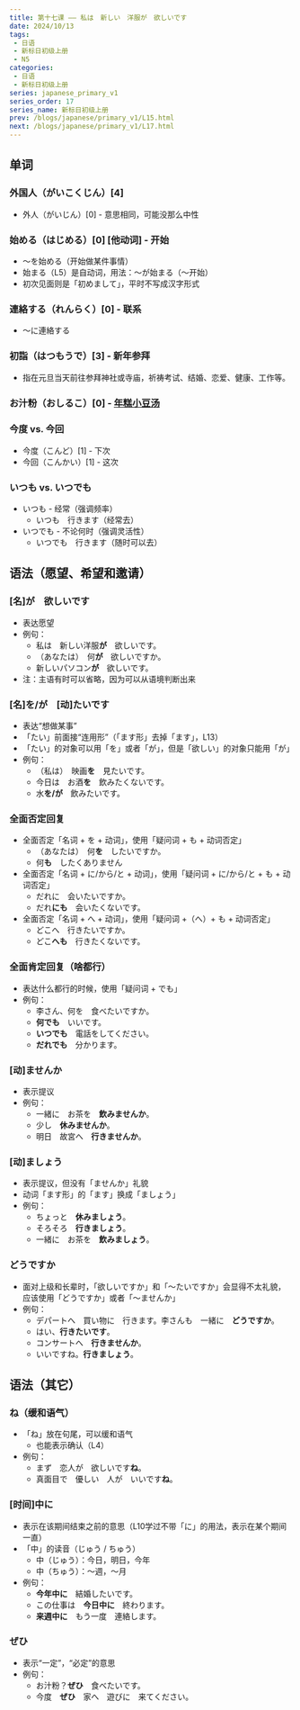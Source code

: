 ```yaml
---
title: 第十七课 —— 私は　新しい　洋服が　欲しいです
date: 2024/10/13
tags:
 - 日语
 - 新标日初级上册
 - N5
categories:
 - 日语
 - 新标日初级上册
series: japanese_primary_v1
series_order: 17
series_name: 新标日初级上册
prev: /blogs/japanese/primary_v1/L15.html
next: /blogs/japanese/primary_v1/L17.html
---
```


## 单词

### 外国人（がいこくじん）\[4\]

+ 外人（がいじん）\[0\] - 意思相同，可能没那么中性

### 始める（はじめる）\[0\] \[他动词\] - 开始

+ ～を始める（开始做某件事情）
+ 始まる（L5）是自动词，用法：～が始まる（～开始）
+ 初次见面则是「初めまして」，平时不写成汉字形式

### 連絡する（れんらく）\[0\] - 联系

+ ～に連絡する

### 初詣（はつもうで）\[3\] - 新年参拜

+ 指在元旦当天前往参拜神社或寺庙，祈祷考试、结婚、恋爱、健康、工作等。

### お汁粉（おしるこ）\[0\] - [年糕小豆汤](https://www3.nhk.or.jp/nhkworld/zh/radio/cooking/20110107.html)

### 今度 vs. 今回

+ 今度（こんど）\[1\] - 下次
+ 今回（こんかい）\[1\] - 这次

### いつも vs. いつでも

+ いつも - 经常（强调频率）
  + いつも　行きます（经常去）
+ いつでも - 不论何时（强调灵活性）
  + いつでも　行きます（随时可以去）

## 语法（愿望、希望和邀请）

### \[名\]が　欲しいです

+ 表达愿望
+ 例句：
  + 私は　新しい洋服**が**　欲しいです。
  + （あなたは）　何**が**　欲しいですか。
  + 新しいパソコン**が**　欲しいです。
+ 注：主语有时可以省略，因为可以从语境判断出来

### \[名\]を/が　\[动\]たいです

+ 表达“想做某事”
+ 「たい」前面接“连用形”（「ます形」去掉「ます」，L13）
+ 「たい」的对象可以用「を」或者「が」，但是「欲しい」的对象只能用「が」
+ 例句：
  + （私は）　映画**を**　見たいです。
  + 今日は　お酒**を**　飲みたくないです。
  + 水**を/が**　飲みたいです。

### 全面否定回复

+ 全面否定「名词 + を + 动词」，使用「疑问词 + も + 动词否定」
  + （あなたは）　何**を**　したいですか。
  + 何**も**　したくありません
+ 全面否定「名词 + に/から/と + 动词」，使用「疑问词 + に/から/と + も + 动词否定」
  + だれに　会いたいですか。
  + だれ**にも**　会いたくないです。
+ 全面否定「名词 + へ + 动词」，使用「疑问词 +（へ）+ も + 动词否定」
  + どこへ　行きたいですか。
  + どこ**へも**　行きたくないです。

### 全面肯定回复（啥都行）

+ 表达什么都行的时候，使用「疑问词 + でも」
+ 例句：
  + 李さん、何を　食べたいですか。
  + **何でも**　いいです。
  + **いつでも**　電話をしてください。
  + **だれでも**　分かります。

### \[动\]ませんか

+ 表示提议
+ 例句：
  + 一緒に　お茶を　**飲みませんか**。
  + 少し　**休みませんか**。
  + 明日　故宮へ　**行きませんか**。

### \[动\]ましょう

+ 表示提议，但没有「ませんか」礼貌
+ 动词「ます形」的「ます」换成「ましょう」
+ 例句：
  + ちょっと　**休みましょう**。
  + そろそろ　**行きましょう**。
  + 一緒に　お茶を　**飲みましょう**。

### どうですか

+ 面对上级和长辈时，「欲しいですか」和「～たいですか」会显得不太礼貌，应该使用「どうですか」或者「～ませんか」
+ 例句：
  + デパートへ　買い物に　行きます。李さんも　一緒に　**どうですか**。
  + はい、**行きたいです**。
  + コンサートへ　**行きませんか**。
  + いいですね。**行きましょう**。

## 语法（其它）

### ね（缓和语气）

+ 「ね」放在句尾，可以缓和语气
  + 也能表示确认（L4）
+ 例句：
  + まず　恋人が　欲しいです**ね**。
  + 真面目で　優しい　人が　いいです**ね**。

### \[时间\]中に

+ 表示在该期间结束之前的意思（L10学过不带「に」的用法，表示在某个期间一直）
+ 「中」的读音（じゅう / ちゅう）
  + 中（じゅう）：今日，明日，今年
  + 中（ちゅう）：～週，～月
+ 例句：
  + **今年中に**　結婚したいです。
  + この仕事は　**今日中に**　終わります。
  + **来週中に**　もう一度　連絡します。

### ぜひ

+ 表示“一定”，“必定”的意思
+ 例句：
  + お汁粉？**ぜひ**　食べたいです。
  + 今度　**ぜひ**　家へ　遊びに　来てください。
